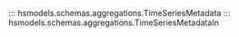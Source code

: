 
::: hsmodels.schemas.aggregations.TimeSeriesMetadata
::: hsmodels.schemas.aggregations.TimeSeriesMetadataIn
